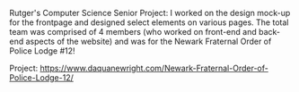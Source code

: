 Rutger's Computer Science Senior Project: I worked on the design mock-up for the frontpage and designed select elements on various pages. The total team was comprised of 4 members (who worked on front-end and back-end aspects of the website) and was for the Newark Fraternal Order of Police Lodge #12!

Project: https://www.daquanewright.com/Newark-Fraternal-Order-of-Police-Lodge-12/
